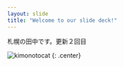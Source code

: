 ```yaml
---
layout: slide
title: "Welcome to our slide deck!"
---
```


札幌の田中です。更新２回目

![kimonotocat](https://octodex.github.com/images/kimonotocat.png)
{: .center}
